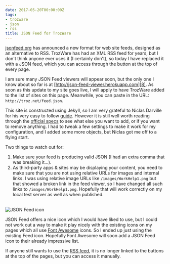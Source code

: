 ```yaml
---
date: 2017-05-20T00:00:00Z
tags:
- trozware
- json
- rss
title: JSON Feed for TrozWare
---
```


[jsonfeed.org][1] has announced a new format for web site feeds, designed as an
alternative to RSS. TrozWare has had an XML RSS feed for years, but I don't
think anyone ever uses it (I certainly don't), so today I have replaced it with
a JSON feed, which you can access through the
<a class="fa fa-rss" href="/feed.json"></a> button at the top of every page.

<!--more-->

I am sure many JSON Feed viewers will appear soon, but the only one I know about
so far is at [http://json-feed-viewer.herokuapp.com][8]. As soon as this update
to my site goes live, I will apply to have TrozWare added to the list of sites
on this page. Meanwhile, you can paste in the URL: `http://troz.net/feed.json`.

This site is constructed using Jekyll, so I am very grateful to Niclas Darville
for his very easy to follow [guide][3]. However it is still well worth reading
through the [official specs][4] to see what else you want to add, or if you want
to remove anything. I had to tweak a few settings to make it work for my
configuration, and I added some more objects, but Niclas got me off to a flying
start.

Two things to watch out for:

1. Make sure your feed is producing valid JSON (I had an extra comma that was
   breaking it...).
2. As third-party apps & sites may be displaying your content, you need to make
   sure that you are not using relative URLs for images and internal links. I
   was using relative image URLs like `/images/WorkHelp1.png` but that showed a
   broken link in the feed viewer, so I have changed all such links to
   `/images/WorkHelp1.png`. Hopefully that will work correctly on my local test
   server as well as when published. <br><br>

![JSON Feed icon][6]

JSON Feed offers a nice icon which I would have liked to use, but I could not
work out a way to make it play nicely with the existing icons on my pages which
all use [Font Awesome][7] icons. So I ended up just using the existing Feed
icon. Hopefully Font Awesome will soon add a JSON Feed icon to their already
impressive list.

If anyone still wants to use the [RSS feed][5], it is no longer linked to the
buttons at the top of the pages, but you can access it manually.

[1]: https://jsonfeed.org/2017/05/17/announcing_json_feed
[2]: /feed.json
[3]: https://ndarville.com/blog/2017/05/19/json-feed-for-jekyll/
[4]: https://jsonfeed.org/version/1
[5]: /index.xml
[6]: https://jsonfeed.org/graphics/icon.png
[7]: http://fontawesome.io
[8]: http://json-feed-viewer.herokuapp.com
